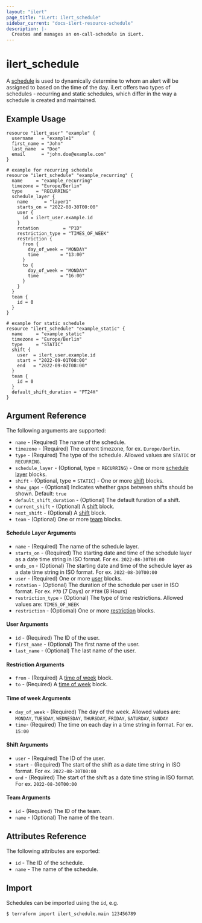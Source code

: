 ```yaml
---
layout: "ilert"
page_title: "iLert: ilert_schedule"
sidebar_current: "docs-ilert-resource-schedule"
description: |-
  Creates and manages an on-call-schedule in iLert.
---
```


# ilert_schedule

A [schedule](https://api.ilert.com/api-docs/#tag/Schedules) is used to dynamically determine to whom an alert will be assigned to based on the time of the day. iLert offers two types of schedules - recurring and static schedules, which differ in the way a schedule is created and maintained.

## Example Usage

```hcl
resource "ilert_user" "example" {
  username   = "example1"
  first_name = "John"
  last_name  = "Doe"
  email      = "john.doe@example.com"
}

# example for recurring schedule
resource "ilert_schedule" "example_recurring" {
  name     = "example_recurring"
  timezone = "Europe/Berlin"
  type     = "RECURRING"
  schedule_layer {
    name      = "layer1"
    starts_on = "2022-08-30T00:00"
    user {
      id = ilert_user.example.id
    }
    rotation         = "P1D"
    restriction_type = "TIMES_OF_WEEK"
    restriction {
      from {
        day_of_week = "MONDAY"
        time        = "13:00"
      }
      to {
        day_of_week = "MONDAY"
        time        = "16:00"
      }
    }
  }
  team {
    id = 0
  }
}

# example for static schedule
resource "ilert_schedule" "example_static" {
  name     = "example_static"
  timezone = "Europe/Berlin"
  type     = "STATIC"
  shift {
    user  = ilert_user.example.id
    start = "2022-09-01T08:00"
    end   = "2022-09-02T08:00"
  }
  team {
    id = 0
  }
  default_shift_duration = "PT24H"
}
```

## Argument Reference

The following arguments are supported:

- `name` - (Required) The name of the schedule.
- `timezone` - (Required) The current timezone, for ex. `Europe/Berlin`.
- `type` - (Required) The type of the schedule. Allowed values are `STATIC` or `RECURRING`.
- `schedule_layer` - (Optional, type = `RECURRING`) - One or more [schedule layer](#schedule-layer-arguments) blocks.
- `shift` - (Optional, type = `STATIC`) - One or more [shift](#shift-arguments) blocks.
- `show_gaps` - (Optional) Indicates whether gaps between shifts should be shown. Default: `true`
- `default_shift_duration` - (Optional) The default furation of a shift.
- `current_shift` - (Optional) A [shift](#shift-arguments) block.
- `next_shift` - (Optional) A [shift](#shift-arguments) block.
- `team` - (Optional) One or more [team](#team-arguments) blocks.

#### Schedule Layer Arguments

- `name` - (Required) The name of the schedule layer.
- `starts_on` - (Required) The starting date and time of the schedule layer as a date time string in ISO format. For ex. `2022-08-30T00:00`
- `ends_on` - (Optional) The starting date and time of the schedule layer as a date time string in ISO format. For ex. `2022-08-30T00:00`
- `user` - (Required) One or more [user](#user-arguments) blocks.
- `rotation` - (Optional) The duration of the schedule per user in ISO format. For ex. `P7D` (7 Days) or `PT8H` (8 Hours)
- `restriction_type` - (Optional) The type of time restrictions. Allowed values are: `TIMES_OF_WEEK`
- `restriction` - (Optiomal) One or more [restriction](#restriction-arguments) blocks.

#### User Arguments

- `id` - (Required) The ID of the user.
- `first_name` - (Optional) The first name of the user.
- `last_name` - (Optional) The last name of the user.

#### Restriction Arguments

- `from` - (Required) A [time of week](#time-of-week-arguments) block.
- `to` - (Required) A [time of week](#time-of-week-arguments) block.

#### Time of week Arguments

- `day_of_week` - (Required) The day of the week. Allowed values are: `MONDAY`, `TUESDAY`, `WEDNESDAY`, `THURSDAY`, `FRIDAY`, `SATURDAY`, `SUNDAY`
- `time`- (Required) The time on each day in a time string in format. For ex. `15:00`

#### Shift Arguments

- `user` - (Required) The ID of the user.
- `start` - (Required) The start of the shift as a date time string in ISO format. For ex. `2022-08-30T00:00`
- `end` - (Required) The start of the shift as a date time string in ISO format. For ex. `2022-08-30T00:00`

#### Team Arguments

- `id` - (Required) The ID of the team.
- `name` - (Optional) The name of the team.

## Attributes Reference

The following attributes are exported:

- `id` - The ID of the schedule.
- `name` - The name of the schedule.

## Import

Schedules can be imported using the `id`, e.g.

```sh
$ terraform import ilert_schedule.main 123456789
```
